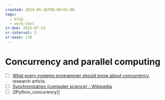 ```yaml
---
created: 2024-09-26T00:00+03:00
tags:
  - blog
  - work-tool
sr-due: 2025-07-23
sr-interval: 2
sr-ease: 130
---
```


# Concurrency and parallel computing

- [ ] [What every systems programmer should know about concurrency](articles/Kline-concurrency_primer.pdf), research article.
- [ ] [Synchronization (computer science) - Wikipedia](https://en.wikipedia.org/wiki/Synchronization_(computer_science))
- [ ] [[Python_concurency]]
